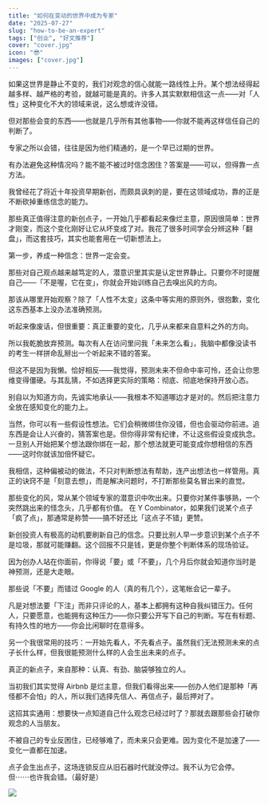 ```yaml
---
title: "如何在变动的世界中成为专家"
date: "2025-07-27"
slug: "how-to-be-an-expert"
tags: ["创业", "好文推荐"]
cover: "cover.jpg"
icon: "😎"
images: ["cover.jpg"]
---
```

如果这世界是静止不变的，我们对观念的信心就能一路线性上升。某个想法经得起越多样、越严格的考验，就越可能是真的。许多人其实默默相信这一点——对「人性」这种变化不大的领域来说，这么想或许没错。



但对那些会变的东西——也就是几乎所有其他事物——你就不能再这样信任自己的判断了。



专家之所以会错，往往是因为他们精通的，是一个早已过期的世界。



有办法避免这种情况吗？能不能不被过时信念困住？答案是——可以，但得靠一点方法。



我曾经花了将近十年投资早期新创，而颇具讽刺的是，要在这领域成功，靠的正是不断砍掉重练信念的能力。



那些真正值得注意的新创点子，一开始几乎都看起来像烂主意，原因很简单：世界才刚变，而这个变化刚好让它从坏变成了对。我花了很多时间学会分辨这种「翻盘」，而这套技巧，其实也能套用在一切新想法上。



第一步，养成一种信念：世界一定会变。



那些对自己观点越来越笃定的人，潜意识里其实是认定世界静止。只要你不时提醒自己——「不是喔，它在变」，你就会开始训练自己去嗅出风的方向。



那该从哪里开始观察？除了「人性不太变」这条中等实用的原则外，很抱歉，变化这东西基本上没办法准确预测。



听起来像废话，但很重要：真正重要的变化，几乎从来都来自意料之外的方向。



所以我乾脆放弃预测。每次有人在访问里问我「未来怎么看」，我脑中都像没读书的考生一样拼命乱掰出一个听起来不错的答案。



但这不是因为我懒。恰好相反——我觉得，预测未来不但命中率可怜，还会让你思维变得僵硬。与其乱猜，不如选择更实际的策略：彻底、彻底地保持开放心态。



别自以为知道方向，先诚实地承认——我根本不知道哪边才是对的。然后把注意力全放在感知变化的能力上。



当然，你可以有一些假设性想法。它们会稍微绑住你没错，但也会驱动你前进。追东西是会让人兴奋的，猜答案也是。但你得非常有纪律，不让这些假设变成执念。
一旦别人开始把某个想法跟你绑在一起，那个想法就更可能变成你想相信的东西——这时你就该加倍怀疑它。



我相信，这种偏被动的做法，不只对判断想法有帮助，连产出想法也一样管用。真正的诀窍不是「刻意去想」，而是解决问题时，不打断那些莫名冒出来的直觉。



那些变化的风，常从某个领域专家的潜意识中吹出来。只要你对某件事够熟，一个突然跳出来的怪念头，几乎都有价值。
在 Y Combinator，如果我们说某个点子「疯了点」，那通常是称赞——搞不好还比「这点子不错」更赞。



新创投资人有极高的动机要刷新自己的信念。只要比别人早一步意识到某个点子不是垃圾，那就可能赚翻。这个回报不只是钱，更是你整个判断体系的现场验证。



因为创办人站在你面前，你得说「要」或「不要」，几个月后你就会知道你当时是神预测，还是大走眼。



那些说「不要」而错过 Google 的人（真的有几个），这笔帐会记一辈子。



凡是对想法要「下注」而非只评论的人，基本上都拥有这种自我纠错压力。任何人，只要愿意，也能拥有这种压力——你只要公开写下自己的判断。写在有标题、有持久性的地方——你会比闲聊时在意得多。



另一个我很常用的技巧：一开始先看人，不先看点子。虽然我们无法预测未来的点子长什么样，但我很能预测什么样的人会生出未来的点子。



真正的新点子，来自那种：认真、有劲、脑袋够独立的人。



当初我们其实觉得 Airbnb 是烂主意，但我们看得出来——创办人他们是那种「再怪都不会怕」的人，所以我们选择先信人、再信点子，最后押对了。



这招其实通用：想要快一点知道自己什么观念已经过时了？那就去跟那些会打破你观念的人当朋友。



不被自己的专业反困住，已经够难了，而未来只会更难。因为变化不是加速了——变化一直都在加速。



点子会生出点子，这场连锁反应从旧石器时代就没停过。我不认为它会停。
但⋯⋯也许我会错。（最好是）




![](https://prod-files-secure.s3.us-west-2.amazonaws.com/112d0858-5090-4d34-a606-b75eb8d65fd2/46476355-9cf3-4e99-9b7a-3531bc426380/1000202064.png?X-Amz-Algorithm=AWS4-HMAC-SHA256&X-Amz-Content-Sha256=UNSIGNED-PAYLOAD&X-Amz-Credential=ASIAZI2LB4666YAXBZVA%2F20250922%2Fus-west-2%2Fs3%2Faws4_request&X-Amz-Date=20250922T051407Z&X-Amz-Expires=3600&X-Amz-Security-Token=IQoJb3JpZ2luX2VjEJz%2F%2F%2F%2F%2F%2F%2F%2F%2F%2FwEaCXVzLXdlc3QtMiJHMEUCIBjAPWxAZIPhI7CxrEW7B5kLx8cFWkn6jQ9%2F6xRmY4IpAiEApniM8oQjBlM%2BNTpOQUhw7wUQbyMGNBIG7oDtPzWgOaQq%2FwMIJRAAGgw2Mzc0MjMxODM4MDUiDNb63ekqAqudNDcWjircAw3vEDcHIIIbV%2Bx43PE3RUwT2Eqk3ofzvltXrz0XYXYbwFOAbtNWN68sx9AThzYGT8yO4zsTq4mL1M68cXSjbqLfAKR6iDOJSI6NZXvPYlowLYlRr1nvaYu8gMvDj3YwLmqNpWutxvv8o3sSKkxiP90vt%2Bz4NVk7JVAOEw1%2FCNoVZIQxfbEzYDepRoFkXExVYWsKi7tN8RtYUi%2BM2B%2BjPRILyK%2FpspGnJezwhizTGDiO%2FqSeyxUs5X0c9kTJO8vy0Dz5ljZ0DhlCgVOVf%2F8jHRxwdACqN42TJyDeVwN7TmywhRC1ET2eB%2BVcSrpa2kWQgmmqP6jn5YJfIKSVFK0vdqVFD%2BqZ6CpFrO2XWqGfqB1woifYQA8opwwFn0nAoRWgYKkGIvW%2Fcm%2FO9jGKI6d7hH0UHKQRNGFABjdBd6GZhQ7i3YVNMhTc91lUZQ8Ye49fAvdLiR46m1ooc0CBdYQ8H8jmjnYEzSQIVH2PXPiGRGe4xRHH2mux0ly5zRVqWJ7kZwbCZ1LQS0LVrcQVptHtaE5bPgoKyYV3ZO65f6tV3bEAsGlUNbOQXk0p1IszcBcYDUpS%2B0Wy6AQiKft724HbrMVMQBijprFjVQ2T9U3J%2FfgA00OZVj8N5n0Jdk9AMMeTw8YGOqUBDtXIj7uFYfDlk94r1J7KdkzKmQWJh2MwPpwSURXfYsoxc%2BLQRG0ugmp5O3XrSMyzW4nOML5tLUpDkrxaTfmGHW94B9FaNPFI5msG9fQpD7Nx01x8Uqdjrm%2BupjrlDVd%2B2iF80%2FbIRSfgcp3bunIT%2FOCxXXIsv3TFsU5MGq2HsP5NcqJOn16KbyRb4CK8%2BnfpINssIxHp%2FYoG%2FRgbvZ7Qp9DeEf04&X-Amz-Signature=b80326f8d0adc1b1138863593752cc5521e4252a4d3a9d051e7e2b30f21ac91f&X-Amz-SignedHeaders=host&x-amz-checksum-mode=ENABLED&x-id=GetObject)


